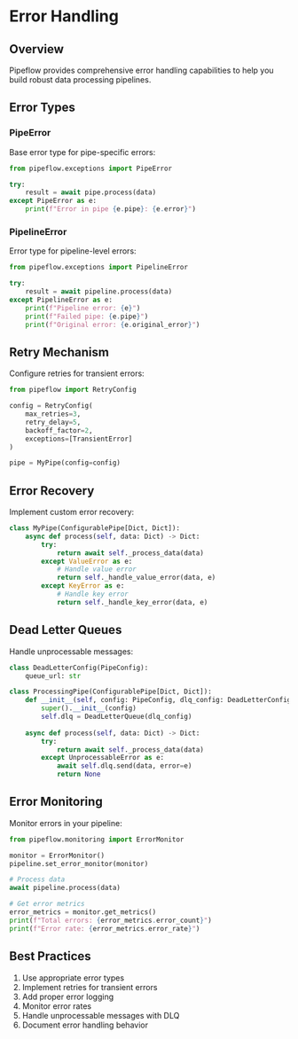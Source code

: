 # Error Handling

## Overview

Pipeflow provides comprehensive error handling capabilities to help you build robust data processing pipelines.

## Error Types

### PipeError

Base error type for pipe-specific errors:

```python
from pipeflow.exceptions import PipeError

try:
    result = await pipe.process(data)
except PipeError as e:
    print(f"Error in pipe {e.pipe}: {e.error}")
```

### PipelineError

Error type for pipeline-level errors:

```python
from pipeflow.exceptions import PipelineError

try:
    result = await pipeline.process(data)
except PipelineError as e:
    print(f"Pipeline error: {e}")
    print(f"Failed pipe: {e.pipe}")
    print(f"Original error: {e.original_error}")
```

## Retry Mechanism

Configure retries for transient errors:

```python
from pipeflow import RetryConfig

config = RetryConfig(
    max_retries=3,
    retry_delay=5,
    backoff_factor=2,
    exceptions=[TransientError]
)

pipe = MyPipe(config=config)
```

## Error Recovery

Implement custom error recovery:

```python
class MyPipe(ConfigurablePipe[Dict, Dict]):
    async def process(self, data: Dict) -> Dict:
        try:
            return await self._process_data(data)
        except ValueError as e:
            # Handle value error
            return self._handle_value_error(data, e)
        except KeyError as e:
            # Handle key error
            return self._handle_key_error(data, e)
```

## Dead Letter Queues

Handle unprocessable messages:

```python
class DeadLetterConfig(PipeConfig):
    queue_url: str

class ProcessingPipe(ConfigurablePipe[Dict, Dict]):
    def __init__(self, config: PipeConfig, dlq_config: DeadLetterConfig):
        super().__init__(config)
        self.dlq = DeadLetterQueue(dlq_config)
    
    async def process(self, data: Dict) -> Dict:
        try:
            return await self._process_data(data)
        except UnprocessableError as e:
            await self.dlq.send(data, error=e)
            return None
```

## Error Monitoring

Monitor errors in your pipeline:

```python
from pipeflow.monitoring import ErrorMonitor

monitor = ErrorMonitor()
pipeline.set_error_monitor(monitor)

# Process data
await pipeline.process(data)

# Get error metrics
error_metrics = monitor.get_metrics()
print(f"Total errors: {error_metrics.error_count}")
print(f"Error rate: {error_metrics.error_rate}")
```

## Best Practices

1. Use appropriate error types
2. Implement retries for transient errors
3. Add proper error logging
4. Monitor error rates
5. Handle unprocessable messages with DLQ
6. Document error handling behavior
